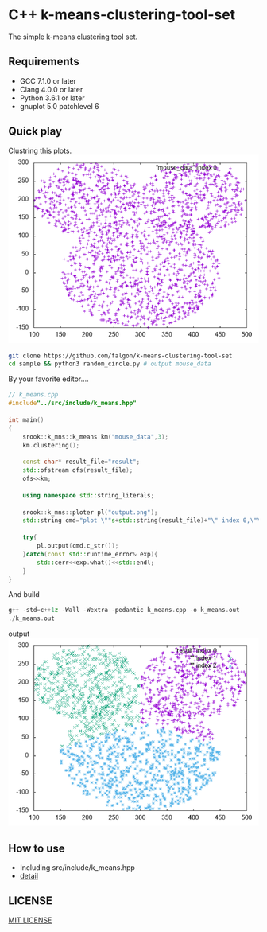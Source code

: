 # C++ k-means-clustering-tool-set

The simple k-means clustering tool set.

## Requirements
* GCC 7.1.0 or later 
* Clang 4.0.0 or later
* Python 3.6.1 or later
* gnuplot 5.0 patchlevel 6

## Quick play
Clustring this plots.
![source data](sample/output/source_data.png)

```sh
git clone https://github.com/falgon/k-means-clustering-tool-set
cd sample && python3 random_circle.py # output mouse_data
```
By your favorite editor....
```cpp
// k_means.cpp
#include"../src/include/k_means.hpp"

int main()
{ 
    srook::k_mns::k_means km("mouse_data",3);
    km.clustering();
    
    const char* result_file="result";
    std::ofstream ofs(result_file);
    ofs<<km;

    using namespace std::string_literals;

    srook::k_mns::ploter pl("output.png");
    std::string cmd="plot \""s+std::string(result_file)+"\" index 0,\"\" index 1,\"\" index 2";

    try{
        pl.output(cmd.c_str());
    }catch(const std::runtime_error& exp){
        std::cerr<<exp.what()<<std::endl;
    }
}
```
And build
```cpp
g++ -std=c++1z -Wall -Wextra -pedantic k_means.cpp -o k_means.out
./k_means.out
```
output
![clustering data](sample/output/clustering_data.png)

## How to use

* Including src/include/k\_means.hpp
* [detail](https://gist.github.com/falgon/1575f5b7403a5321ee709dfbf01ea02e#file-k-means-cpp-L213-L233)

## LICENSE
[MIT LICENSE](LICENSE)

